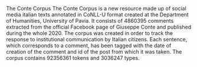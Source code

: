 The Conte Corpus
The Conte Corpus is a new resource made up of social media italian texts annotated in CoNLL-U format created at the Department of Humanities, University of Pavia. It consists of 4860395 comments extracted from the official Facebook page of Giuseppe Conte and published during the whole 2020. The corpus was created in order to track the response to institutional communication by Italian citizens. Each sentence, which corresponds to a comment, has been tagged with the date of creation of the comment and id of the post from which it was taken. The corpus contains 92356361 tokens and 3036247 types.
